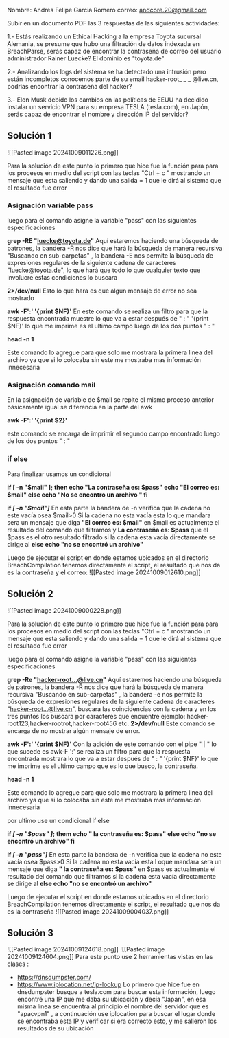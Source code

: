 Nombre: Andres Felipe Garcia Romero
correo: andcore.20@gmail.com

Subir en un documento PDF las 3 respuestas de las siguientes actividades:  
  
1.- Estás realizando un Ethical Hacking a la empresa Toyota sucursal Alemania, se presume que hubo una filtración de datos indexada en BreachParse, serás capaz de encontrar la contraseña de correo del usuario administrador Rainer Luecke? El dominio es "toyota.de"  
  
2.- Analizando los logs del sistema se ha detectado una intrusión pero están incompletos conocemos parte de su email hacker-root_ _ _ @live.cn, podrías encontrar la contraseña del hacker?  
  
  
3.- Elon Musk debido los cambios en las políticas de EEUU ha decidido instalar un servicio VPN para su empresa TESLA (tesla.com), en Japón, serás capaz de encontrar el nombre y dirección IP del servidor?


## Solución 1 
![[Pasted image 20241009011226.png]]

Para la solución de este punto lo primero que hice fue la función para para los procesos en medio del script con las teclas "Ctrl + c " mostrando un mensaje que esta saliendo y dando una salida = 1 que le dirá al sistema que el resultado fue error

### Asignación variable pass
luego para el comando asigne la variable "pass" con las siguientes especificaciones

**grep -RE "luecke@toyota.de"**
Aquí estaremos haciendo una búsqueda de patrones, la bandera -R nos dice que hará la búsqueda de manera recursiva "Buscando en sub-carpetas" , la bandera -E nos permite la búsqueda de expresiones regulares de la siguiente cadena de caracteres "luecke@toyota.de", lo que hará que todo lo que cualquier texto que involucre estas condiciones lo buscara

**2>/dev/null**
Esto lo que hara es que algun mensaje de error no sea mostrado

**awk -F':' '{print $NF}'**
En este comando se realiza un filtro para que la respuesta encontrada muestre lo que va a estar después de " : "  '{print $NF}' lo que me imprime es el ultimo campo luego de los dos puntos " : "

**head -n 1**

Este comando lo agregue para que solo me mostrara la primera linea del archivo ya que si lo colocaba sin este me mostraba mas información innecesaria 
### Asignación comando mail 
En la asignación de variable de  $mail se repite el mismo proceso anterior básicamente igual se diferencia en la parte del awk

**awk -F':' '{print $2}'**

este comando se encarga de imprimir el segundo campo encontrado luego de los dos puntos " : "

### if else 
Para finalizar usamos un condicional 

**if [ -n "$mail" ]; then
 echo "La contraseña es: $pass"
 echo "El correo es: $mail"
else
echo "No se encontro un archivo "
fi** 

**if *[ -n "$mail"]***
En esta parte la bandera de -n verifica que la cadena no este vacía osea  $mail>0 
Si la cadena no esta vacía esta lo que mandara sera un mensaje que diga **"El correo es: $mail"** en $mail es actualmente el resultado del comando que filtramos y **La contraseña es: $pass** que el $pass es el otro resultado filtrado
si la cadena esta vacía directamente se dirige al **else echo "no se encontró un archivo"**

Luego de ejecutar el script en donde estamos ubicados en el directorio BreachCompilation tenemos directamente el script, el resultado que nos da es la contraseña y el correo:
![[Pasted image 20241009012610.png]]


## Solución 2

![[Pasted image 20241009000228.png]]


Para la solución de este punto lo primero que hice fue la función para para los procesos en medio del script con las teclas "Ctrl + c " mostrando un mensaje que esta saliendo y dando una salida = 1 que le dirá al sistema que el resultado fue error

luego para el comando asigne la variable "pass" con las siguientes especificaciones

**grep -Re "hacker-root...@live.cn"**
Aquí estaremos haciendo una búsqueda de patrones, la bandera -R nos dice que hará la búsqueda de manera recursiva "Buscando en sub-carpetas" , la bandera -e nos permite la búsqueda de expresiones regulares de la siguiente cadena de caracteres "hacker-root...@live.cn", buscara las coincidencias con la cadena y en los tres puntos los buscara por caracteres que encuentre ejemplo: hacker-root123,hacker-rootrot,hacker-root456 etc.
**2>/dev/null**
Este comando se encarga de no mostrar algún mensaje de error.

**awk -F':' '{print $NF}'**
Con la adición de este comando con el pipe " | " lo que sucede es awk-F ':' se realiza un filtro para que la respuesta encontrada mostrara lo que va a estar después de " : "  '{print $NF}' lo que me imprime es el ultimo campo que es lo que busco, la contraseña.

**head -n 1**

Este comando lo agregue para que solo me mostrara la primera linea del archivo ya que si lo colocaba sin este me mostraba mas información innecesaria 

por ultimo use un condicional if else

**if *[ -n "$pass"  ]*; them
echo " la contraseña es: $pass"
else 
echo "no se encontró un archivo"
fi** 

**if *[ -n "pass"]***
En esta parte la bandera de -n verifica que la cadena no este vacía osea  $pass>0 
Si la cadena no esta vacía esta l oque mandara sera un mensaje que diga **" la contraseña es: $pass"** en $pass es actualmente el resultado del comando que filtramos
si la cadena esta vacía directamente se dirige al **else echo "no se encontró un archivo"**

Luego de ejecutar el script en donde estamos ubicados en el directorio BreachCompilation tenemos directamente el script, el resultado que nos da es la contraseña ![[Pasted image 20241009004037.png]]

## Solución 3
![[Pasted image 20241009124618.png]]
![[Pasted image 20241009124604.png]]
Para este punto use 2 herramientas vistas en las clases :
- https://dnsdumpster.com/ 
- https://www.iplocation.net/ip-lookup
Lo primero que hice fue en dnsdumpster busque a tesla.com para buscar esta información, luego encontré una IP que me daba su ubicación y decía "Japan", en esa misma linea se encuentra al principio el nombre del servidor que es "apacvpn1" , a continuación use iplocation para buscar el lugar donde se encontraba esta IP y verificar si era correcto esto, y me salieron los resultados de su ubicación 